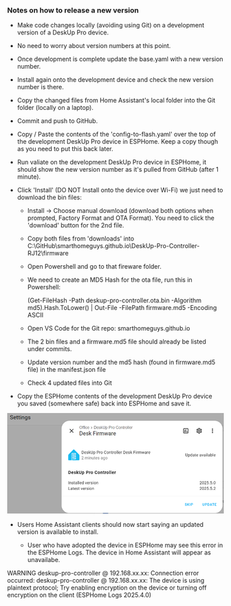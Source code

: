 ### Notes on how to release a new version

- Make code changes locally (avoiding using Git) on a development version of a DeskUp Pro device.
- No need to worry about version numbers at this point.

- Once development is complete update the base.yaml with a new version number.
- Install again onto the development device and check the new version number is there.
- Copy the changed files from Home Assistant's local folder into the Git folder (locally on a laptop).
- Commit and push to GitHub.

- Copy / Paste the contents of the 'config-to-flash.yaml' over the top of the development DeskUp Pro device in ESPHome.  Keep a copy though as you need to put this back later.

- Run valiate on the development DeskUp Pro device in ESPHome, it should show the new version number as it's pulled from GitHub (after 1 minute).

- Click 'Install' (DO NOT Install onto the device over Wi-Fi) we just need to download the bin files:
  - Install -> Choose manual download (download both options when prompted, Factory Format and OTA Format). You need to click the 'download' button for the 2nd file.

  - Copy both files from 'downloads' into C:\GitHub\smarthomeguys.github.io\DeskUp-Pro-Controller-RJ12\firmware

  - Open Powershell and go to that fireware folder.
  - We need to create an MD5 Hash for the ota file, run this in Powershell:

    (Get-FileHash -Path deskup-pro-controller.ota.bin -Algorithm md5).Hash.ToLower() | Out-File -FilePath firmware.md5 -Encoding ASCII

  - Open VS Code for the Git repo: smarthomeguys.github.io
  - The 2 bin files and a firmware.md5 file should already be listed under commits. 
  - Update version number and the md5 hash (found in firmware.md5 file) in the manifest.json file
  - Check 4 updated files into Git

- Copy the ESPHome contents of the development DeskUp Pro device you saved (somewhere safe) back into ESPHome and save it.

![](images/HomeAssistant-Showing-Update-Available.png)

- Users Home Assistant clients should now start saying an updated version is available to install.

  - User who have adopted the device in ESPHome may see this error in the ESPHome Logs.  The device in Home Assistant will appear as unavailabe.
  
WARNING deskup-pro-controller @ 192.168.xx.xx: Connection error occurred: deskup-pro-controller @ 192.168.xx.xx: The device is using plaintext protocol; Try enabling encryption on the device or turning off encryption on the client (ESPHome Logs 2025.4.0)
